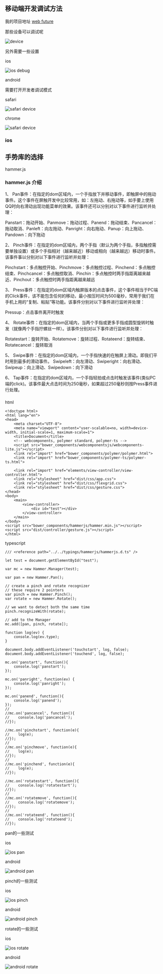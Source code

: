 ## 移动端开发调试方法

我的项目地址 [web future](https://github.com/andypinet/web-future)

那些设备可以调试呢

![device][img1]

另外需要一些设置

ios

![ios debug][img2]

android

需要打开开发者调试模式

safari

![safari device][img3]

chrome

![safari device][img4]

### ios

## 手势库的选择

hammer.js

### hammer.js 介绍

1、  Pan事件：在指定的dom区域内，一个手指放下并移动事件，即触屏中的拖动事件。这个事件在屏触开发中比较常用，如：左拖动、右拖动等，如手要上使用QQ时向右滑动出现功能菜单的效果。该事件还可以分别对以下事件进行监听并处理：

Panstart：拖动开始、Panmove：拖动过程、Panend：拖动结束、Pancancel：拖动取消、Panleft：向左拖动、Panright：向右拖动、Panup：向上拖动、Pandown：向下拖动

2、  Pinch事件：在指定的dom区域内，两个手指（默认为两个手指，多指触控需要单独设置）或多个手指相对（越来越近）移动或相向（越来越远）移动时事件。该事件事以分别对以下事件进行监听并处理：

Pinchstart：多点触控开始、Pinchmove：多点触控过程、Pinchend：多点触控结束、Pinchcancel：多点触控取消、Pinchin：多点触控时两手指距离越来越近、Pinchout：多点触控时两手指距离越来越远

3、  Press事件：在指定的dom区域内触屏版本的点击事件，这个事件相当于PC端的Click事件，该不能包含任何的移动，最小按压时间为500毫秒，常用于我们在手机上用的“复制、粘贴”等功能。该事件分别对以下事件进行监听并处理：

Pressup：点击事件离开时触发

4、  Rotate事件：在指定的dom区域内，当两个手指或更多手指成圆型旋转时触发（就像两个手指拧螺丝一样）。该事件分别对以下事件进行监听并处理：

Rotatestart：旋转开始、Rotatemove：旋转过程、Rotateend：旋转结束、Rotatecancel：旋转取消

5、                     Swipe事件：在指定的dom区域内，一个手指快速的在触屏上滑动。即我们平时用到最多的滑动事件。
Swipeleft：向左滑动、Swiperight：向右滑动、Swipeup：向上滑动、Swipedown：向下滑动

6、      Tap事件：在指定的dom区域内，一个手指轻拍或点击时触发该事件(类似PC端的click)。该事件最大点击时间为250毫秒，如果超过250毫秒则按Press事件进行处理。

###

html
```
<!doctype html>
<html lang="en">
<head>
    <meta charset="UTF-8">
    <meta name="viewport" content="user-scalable=no, width=device-width, initial-scale=1, maximum-scale=1">
    <title>Document</title>
    <!-- webcomponents, polymer standard, polymer-ts -->
    <script src="bower_components/webcomponentsjs/webcomponents-lite.js"></script>
    <link rel="import" href="bower_components/polymer/polymer.html">
    <link rel="import" href="bower_components/polymer-ts/polymer-ts.html">

    <link rel="import" href="elements/view-controller/view-controller.html">
    <link rel="stylesheet" href="dist/css/app.css">
    <link rel="stylesheet" href="dist/css/flexgrid.css">
    <link rel="stylesheet" href="dist/css/gesture.css">
</head>
<body>
    <main>
        <view-controller>
            <div id="test"></div>
        </view-controller>
    </main>
</body>
<script src="bower_components/hammerjs/hammer.min.js"></script>
<script src="dist/controller/gesture.js"></script>
</html>
```

typescript

```
/// <reference path="../../typings/hammerjs/hammerjs.d.ts" />

let test = document.getElementById("test");

var mc = new Hammer.Manager(test);

var pan = new Hammer.Pan();

// create a pinch and rotate recognizer
// these require 2 pointers
var pinch = new Hammer.Pinch();
var rotate = new Hammer.Rotate();

// we want to detect both the same time
pinch.recognizeWith(rotate);

// add to the Manager
mc.add([pan, pinch, rotate]);

function log(ev) {
    console.log(ev.type);
}

document.body.addEventListener('touchstart', log, false);
document.body.addEventListener('touchend', log, false);

mc.on('panstart', function(){
    console.log('panstart');
});

mc.on('panright', function(ev) {
    console.log('panright');
});

mc.on('panend', function(){
    console.log('panend');
});
//
//mc.on('pancancel', function(){
//    console.log('pancancel');
//});

//mc.on('pinchstart', function(e){
//    log(e);
//});
//
//mc.on('pinchmove', function(e){
//    log(e);
//});
//
//mc.on('pinchend', function(e){
//    log(e);
//});

//mc.on('rotatestart', function(){
//    console.log('rotatestart');
//});
//
//mc.on('rotatemove', function(){
//    console.log('rotatemove');
//});
//
//mc.on('rotateend', function(){
//    console.log('rotateend');
//});
```

pan的一些测试

ios

![ios pan][img5]

android

![android pan][img6]

pinch的一些测试

ios

![ios pinch][img7]

android

![android pinch][img8]

rotate的一些测试

ios

![ios rotate][img9]

android

![android rotate][img10]

[img1]: assets/image/11.5/device.png "github"
[img2]: assets/image/11.5/ios-debug.png "github"
[img3]: assets/image/11.5/safari-device.png "github"
[img4]: assets/image/11.5/chrome-device.png "github"
[img5]: assets/image/11.5/ios-pan.png "github"
[img6]: assets/image/11.5/android-pan.png "github"
[img7]: assets/image/11.5/ios-pinch.png "github"
[img8]: assets/image/11.5/android-pinch.png "github"
[img9]: assets/image/11.5/ios-rotate.png "github"
[img10]: assets/image/11.5/android-rotate.png "github"
